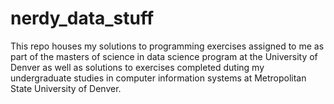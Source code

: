 # nerdy_data_stuff
This repo houses my solutions to programming exercises assigned to me as part of the masters of science in data science program at the University of Denver
as  well as solutions to exercises completed duting my undergraduate studies in computer information systems at Metropolitan State University of Denver.
